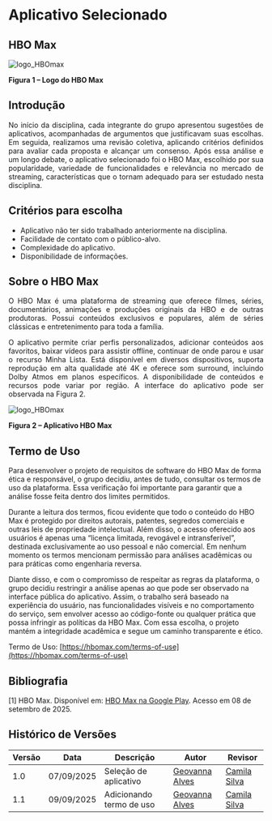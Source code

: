# Aplicativo Selecionado 

## HBO Max

![logo_HBOmax](https://i.postimg.cc/9MkV7GyR/icons8-hbo-max-240.png)

**Figura 1 – Logo do HBO Max**

## Introdução

<div style="text-align: justify;"> 
No início da disciplina, cada integrante do grupo apresentou sugestões de aplicativos, acompanhadas de argumentos que justificavam suas escolhas. Em seguida, realizamos uma revisão coletiva, aplicando critérios definidos para avaliar cada proposta e alcançar um consenso. Após essa análise e um longo debate, o aplicativo selecionado foi o HBO Max, escolhido por sua popularidade, variedade de funcionalidades e relevância no mercado de streaming, características que o tornam adequado para ser estudado nesta disciplina.
</div>

## Critérios para escolha
- Aplicativo não ter sido trabalhado anteriormente na disciplina.
- Facilidade de contato com o público-alvo.
- Complexidade do aplicativo.
- Disponibilidade de informações.

## Sobre o HBO Max

<div style="text-align: justify;"> 
O HBO Max é uma plataforma de streaming que oferece filmes, séries, documentários, animações e produções originais da HBO e de outras produtoras. Possui conteúdos exclusivos e populares, além de séries clássicas e entretenimento para toda a família.

O aplicativo permite criar perfis personalizados, adicionar conteúdos aos favoritos, baixar vídeos para assistir offline, continuar de onde parou e usar o recurso Minha Lista. Está disponível em diversos dispositivos, suporta reprodução em alta qualidade até 4K e oferece som surround, incluindo Dolby Atmos em planos específicos. A disponibilidade de conteúdos e recursos pode variar por região. A interface do aplicativo pode ser observada na Figura 2.
</div>

![logo_HBOmax](https://i.postimg.cc/V6tt1sbJ/play-google-hbomax-com.jpg)

**Figura 2 – Aplicativo HBO Max**

## Termo de Uso
Para desenvolver o projeto de requisitos de software do HBO Max de forma ética e responsável, o grupo decidiu, antes de tudo, consultar os termos de uso da plataforma. Essa verificação foi importante para garantir que a análise fosse feita dentro dos limites permitidos.

Durante a leitura dos termos, ficou evidente que todo o conteúdo do HBO Max é protegido por direitos autorais, patentes, segredos comerciais e outras leis de propriedade intelectual. Além disso, o acesso oferecido aos usuários é apenas uma “licença limitada, revogável e intransferível”, destinada exclusivamente ao uso pessoal e não comercial. Em nenhum momento os termos mencionam permissão para análises acadêmicas ou para práticas como engenharia reversa.

Diante disso, e com o compromisso de respeitar as regras da plataforma, o grupo decidiu restringir a análise apenas ao que pode ser observado na interface pública do aplicativo. Assim, o trabalho será baseado na experiência do usuário, nas funcionalidades visíveis e no comportamento do serviço, sem envolver acesso ao código-fonte ou qualquer prática que possa infringir as políticas da HBO Max. Com essa escolha, o projeto mantém a integridade acadêmica e segue um caminho transparente e ético.

Termo de Uso: [https://hbomax.com/terms-of-use](https://hbomax.com/terms-of-use)



## Bibliografia
[1] HBO Max. Disponível em: [HBO Max na Google Play](https://play.google.com/store/apps/details?id=com.hbo.hbonow&hl=pt_BR&gl=US). Acesso em 08 de setembro de 2025.

## Histórico de Versões

| Versão   | Data       | Descrição                                | Autor                    | Revisor |
|----------|------------|------------------------------------------|--------------------------|---------|
| 1.0      | 07/09/2025 | Seleção de aplicativo     |  [Geovanna Alves](https://github.com/GeovannaUmbelino)          |  [Camila Silva](https://github.com/CamilaSilvaC)   |
| 1.1      | 09/09/2025 | Adicionando termo de uso     |  [Geovanna Alves](https://github.com/GeovannaUmbelino)                  |  [Camila Silva](https://github.com/CamilaSilvaC)  |